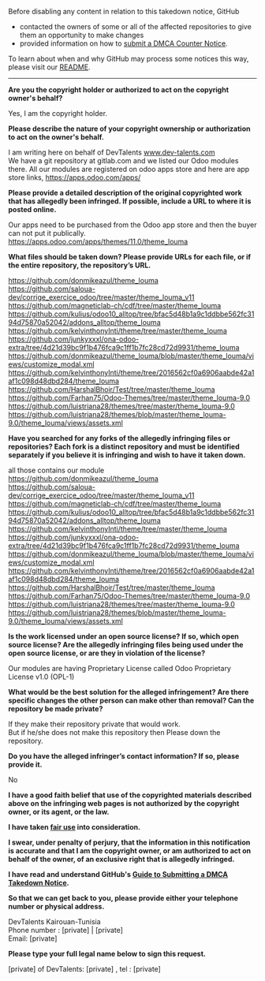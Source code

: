 Before disabling any content in relation to this takedown notice, GitHub
- contacted the owners of some or all of the affected repositories to give them an opportunity to make changes
- provided information on how to [submit a DMCA Counter Notice](https://docs.github.com/en/articles/guide-to-submitting-a-dmca-counter-notice).

To learn about when and why GitHub may process some notices this way, please visit our [README](https://github.com/github/dmca/blob/master/README.md).

---

**Are you the copyright holder or authorized to act on the copyright owner's behalf?**

Yes, I am the copyright holder.

**Please describe the nature of your copyright ownership or authorization to act on the owner's behalf.**

I am writing here on behalf of DevTalents www.dev-talents.com  
We have a git repository at gitlab.com and we listed our Odoo modules there. All our modules are registered on odoo apps store and here are app store links,
https://apps.odoo.com/apps/

**Please provide a detailed description of the original copyrighted work that has allegedly been infringed. If possible, include a URL to where it is posted online.**

Our apps need to be purchased from the Odoo app store and then the buyer can not put it publically.  
https://apps.odoo.com/apps/themes/11.0/theme_louma

**What files should be taken down? Please provide URLs for each file, or if the entire repository, the repository’s URL.**

https://github.com/donmikeazul/theme_louma  
https://github.com/saloua-dev/corrige_exercice_odoo/tree/master/theme_louma_v11  
https://github.com/magneticlab-ch/cdf/tree/master/theme_louma  
https://github.com/kulius/odoo10_alltop/tree/bfac5d48b1a9c1ddbbe562fc3194d75870a52042/addons_alltop/theme_louma  
https://github.com/kelvinthonyInti/theme/tree/master/theme_louma  
https://github.com/junkyxxxl/ona-odoo-extra/tree/4d21d39bc9f1b476fca9c1ff1b7fc28cd72d9931/theme_louma  
https://github.com/donmikeazul/theme_louma/blob/master/theme_louma/views/customize_modal.xml  
https://github.com/kelvinthonyInti/theme/tree/2016562cf0a6906aabde42a1af1c098d48dbd284/theme_louma  
https://github.com/HarshalBhoir/Test/tree/master/theme_louma  
https://github.com/Farhan75/Odoo-Themes/tree/master/theme_louma-9.0  
https://github.com/luistriana28/themes/tree/master/theme_louma-9.0  
https://github.com/luistriana28/themes/blob/master/theme_louma-9.0/theme_louma/views/assets.xml

**Have you searched for any forks of the allegedly infringing files or repositories? Each fork is a distinct repository and must be identified separately if you believe it is infringing and wish to have it taken down.**

all those contains our module  
https://github.com/donmikeazul/theme_louma  
https://github.com/saloua-dev/corrige_exercice_odoo/tree/master/theme_louma_v11  
https://github.com/magneticlab-ch/cdf/tree/master/theme_louma  
https://github.com/kulius/odoo10_alltop/tree/bfac5d48b1a9c1ddbbe562fc3194d75870a52042/addons_alltop/theme_louma  
https://github.com/kelvinthonyInti/theme/tree/master/theme_louma  
https://github.com/junkyxxxl/ona-odoo-extra/tree/4d21d39bc9f1b476fca9c1ff1b7fc28cd72d9931/theme_louma  
https://github.com/donmikeazul/theme_louma/blob/master/theme_louma/views/customize_modal.xml  
https://github.com/kelvinthonyInti/theme/tree/2016562cf0a6906aabde42a1af1c098d48dbd284/theme_louma  
https://github.com/HarshalBhoir/Test/tree/master/theme_louma  
https://github.com/Farhan75/Odoo-Themes/tree/master/theme_louma-9.0  
https://github.com/luistriana28/themes/tree/master/theme_louma-9.0  
https://github.com/luistriana28/themes/blob/master/theme_louma-9.0/theme_louma/views/assets.xml

**Is the work licensed under an open source license? If so, which open source license? Are the allegedly infringing files being used under the open source license, or are they in violation of the license?**

Our modules are having Proprietary License called Odoo Proprietary License v1.0 (OPL-1)

**What would be the best solution for the alleged infringement? Are there specific changes the other person can make other than removal? Can the repository be made private?**

If they make their repository private that would work.  
But if he/she does not make this repository then Please down the repository.

**Do you have the alleged infringer’s contact information? If so, please provide it.**

No

**I have a good faith belief that use of the copyrighted materials described above on the infringing web pages is not authorized by the copyright owner, or its agent, or the law.**

**I have taken <a href="https://www.lumendatabase.org/topics/22">fair use</a> into consideration.**

**I swear, under penalty of perjury, that the information in this notification is accurate and that I am the copyright owner, or am authorized to act on behalf of the owner, of an exclusive right that is allegedly infringed.**

**I have read and understand GitHub's <a href="https://docs.github.com/articles/guide-to-submitting-a-dmca-takedown-notice/">Guide to Submitting a DMCA Takedown Notice</a>.**

**So that we can get back to you, please provide either your telephone number or physical address.**

DevTalents Kairouan-Tunisia  
Phone number : [private] | [private]  
Email: [private]

**Please type your full legal name below to sign this request.**

[private] of DevTalents: [private] , tel : [private]
